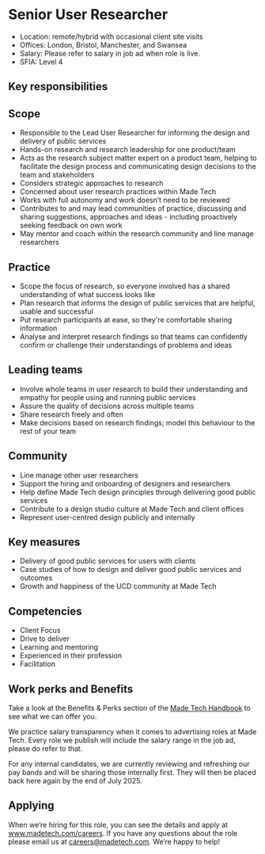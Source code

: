# Senior User Researcher

- Location: remote/hybrid with occasional client site visits
- Offices: London, Bristol, Manchester, and Swansea
- Salary: Please refer to salary in job ad when role is live. 
- SFIA: Level 4

## Key responsibilities

## Scope

- Responsible to the Lead User Researcher for informing the design and delivery of public services
- Hands-on research and research leadership for one product/team
- Acts as the research subject matter expert on a product team, helping to facilitate the design process and communicating design decisions to the team and stakeholders
- Considers strategic approaches to research
- Concerned about user research practices within Made Tech
- Works with full autonomy and work doesn’t need to be reviewed
- Contributes to and may lead communities of practice, discussing and sharing suggestions, approaches and ideas - including proactively seeking feedback on own work
- May mentor and coach within the research community and line manage researchers

## Practice

- Scope the focus of research, so everyone involved has a shared understanding of what success looks like
- Plan research that informs the design of public services that are helpful, usable and successful
- Put research participants at ease, so they're comfortable sharing information
- Analyse and interpret research findings so that teams can confidently confirm or challenge their understandings of problems and ideas

## Leading teams

- Involve whole teams in user research to build their understanding and empathy for people using and running public services
- Assure the quality of decisions across multiple teams
- Share research freely and often
- Make decisions based on research findings; model this behaviour to the rest of your team

## Community

- Line manage other user researchers
- Support the hiring and onboarding of designers and researchers
- Help define Made Tech design principles through delivering good public services
- Contribute to a design studio culture at Made Tech and client offices
- Represent user-centred design publicly and internally

## Key measures

- Delivery of good public services for users with clients
- Case studies of how to design and deliver good public services and outcomes
- Growth and happiness of the UCD community at Made Tech

## Competencies

- Client Focus
- Drive to deliver
- Learning and mentoring
- Experienced in their profession
- Facilitation

## Work perks and Benefits

Take a look at the Benefits & Perks section of the [Made Tech Handbook](https://github.com/madetech/handbook) to see what we can offer you. 

We practice salary transparency when it comes to advertising roles at Made Tech. Every role we publish will include the salary range in the job ad, please do refer to that.

For any internal candidates, we are currently reviewing and refreshing our pay bands and will be sharing those internally first. They will then be placed back here again by the end of July 2025.

## Applying

When we’re hiring for this role, you can see the details and apply at www.madetech.com/careers. If you have any questions about the role please email us at [careers@madetech.com](mailto:careers@madetech.com). We’re happy to help!
